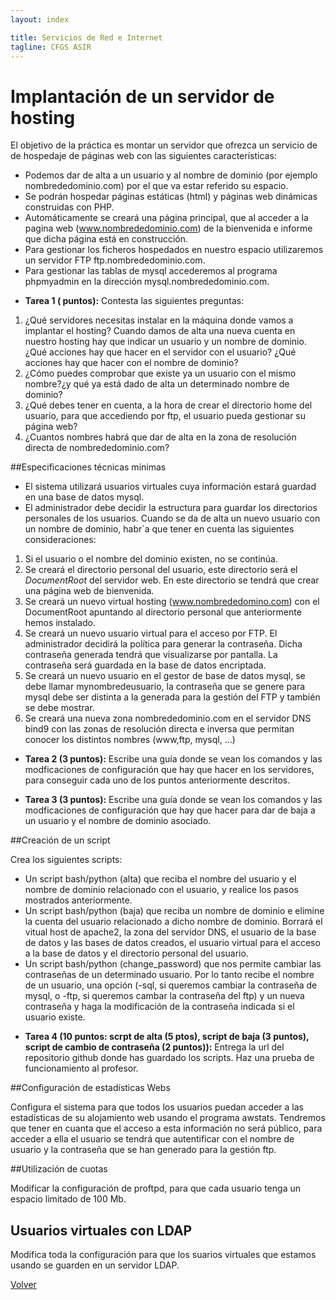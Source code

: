 ```yaml
---
layout: index

title: Servicios de Red e Internet
tagline: CFGS ASIR
---
```

# Implantación de un servidor de hosting

El objetivo de la práctica es montar un servidor que ofrezca un servicio de de hospedaje de páginas web con las siguientes características:

* Podemos dar de alta a un usuario y al nombre de dominio (por ejemplo nombrededominio.com) por el que va estar referido su espacio.
* Se podrán hospedar páginas estáticas (html) y páginas web dinámicas construidas con PHP.
* Automáticamente se creará una página principal, que al acceder a la pagina web (www.nombrededominio.com) de la bienvenida e informe que dicha página está en construcción.
* Para gestionar los ficheros hospedados en nuestro espacio utilizaremos un servidor FTP ftp.nombrededominio.com.
* Para gestionar las tablas de mysql accederemos al programa phpmyadmin en la dirección mysql.nombrededominio.com.

<div class='ejercicios' markdown='1'>

* **Tarea 1 ( puntos):** Contesta las siguientes preguntas:

1. ¿Qué servidores necesitas instalar en la máquina donde vamos a implantar el hosting?
Cuando damos de alta una nueva cuenta en nuestro hosting hay que indicar un usuario y un nombre de dominio. ¿Qué acciones hay que hacer en el servidor con el usuario? ¿Qué acciones hay que hacer con el nombre de dominio?
2. ¿Cómo puedes comprobar que existe ya un usuario con el mismo nombre?¿y qué ya está dado de alta un determinado nombre de dominio?
3. ¿Qué debes tener en cuenta, a la hora de crear el directorio home del usuario, para que accediendo por ftp, el usuario pueda gestionar su página web?
4. ¿Cuantos nombres habrá que dar de alta en la zona de resolución directa de nombrededominio.com?
</div>

##Especificaciones técnicas mínimas

* El sistema utilizará usuarios virtuales cuya información estará guardad en una base de datos mysql.
* El administrador debe decidir la estructura para guardar los directorios personales de los usuarios.
Cuando se da de alta un nuevo usuario con un nombre de dominio, habr´a que tener en cuenta las siguientes consideraciones:

1. Si el usuario o el nombre del dominio existen, no se continúa.
2. Se creará el directorio personal del usuario, este directorio será el *DocumentRoot* del servidor web. En este directorio se tendrá que crear una página web de bienvenida.
3. Se creará un nuevo virtual hosting (www.nombrededomino.com) con el DocumentRoot apuntando al directorio personal que anteriormente hemos instalado.
4. Se creará un nuevo usuario virtual para el acceso por FTP. El administrador decidirá la política para generar la contraseña. Dicha contraseña generada tendrá que visualizarse por pantalla. La contraseña será guardada en la base de datos encriptada.
5. Se creará un nuevo usuario en el gestor de base de datos mysql, se debe llamar mynombredeusuario, la contraseña que se genere para mysql debe ser distinta a la generada para la gestión del FTP y también se debe mostrar.
6. Se creará una nueva zona nombrededominio.com en el servidor DNS bind9 con las zonas de resolución directa e inversa que permitan conocer los distintos nombres (www,ftp, mysql, ...)

<div class='ejercicios' markdown='1'>

* **Tarea 2 (3 puntos):** Escribe una guía donde se vean los comandos y las modficaciones de configuración que hay que hacer en los servidores, para conseguir cada uno de los puntos anteriormente descritos.

* **Tarea 3 (3 puntos):** Escribe una guía donde se vean los comandos y las modficaciones de configuración que hay que hacer para dar de baja a un usuario y el nombre de dominio asociado.


</div>

##Creación de un script

Crea los siguientes scripts:

* Un script bash/python (alta) que reciba el nombre del usuario y el nombre de dominio relacionado con el usuario, y realice los pasos mostrados anteriormente.
* Un script bash/python (baja) que reciba un nombre de dominio e elimine la cuenta del usuario relacionado a dicho nombre de dominio. Borrará el vitual host de apache2, la zona del servidor DNS, el usuario de la base de datos y las bases de datos creados, el usuario virtual para el acceso a la base de datos y el directorio personal del usuario.
* Un script bash/python (change_password) que nos permite cambiar las contraseñas de un determinado usuario. Por lo tanto recibe el nombre de un usuario, una opción (-sql, si queremos cambiar la contraseña de mysql, o -ftp, si queremos cambar la contraseña del ftp) y un nueva contraseña y haga la modificación de la contraseña indicada si el usuario existe.

<div class='ejercicios' markdown='1'>

* **Tarea 4 (10 puntos: scrpt de alta (5 ptos), script de baja (3 puntos), script de cambio de contraseña (2 puntos)):** Entrega la url del repositorio github donde has guardado los scripts. Haz una prueba de funcionamiento al profesor.

</div>

##Configuración de estadísticas Webs

Configura el sistema para que todos los usuarios puedan acceder a las estadísticas de su alojamiento web usando el programa awstats. Tendremos que tener en cuanta que el acceso a esta información no será público, para acceder a ella el usuario se tendrá que autentificar con el nombre de usuario y la contraseña que se han generado para la gestión ftp.

##Utilización de cuotas

Modificar la configuración de proftpd, para que cada usuario tenga un espacio limitado de 100 Mb.

## Usuarios virtuales con LDAP
Modifica toda la configuración para que los suarios virtuales que estamos usando se guarden en un servidor LDAP.



      
[Volver](index)
